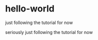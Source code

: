 # hello-world
just following the tutorial for now
 
 seriously just following the tutorial for now 
 
